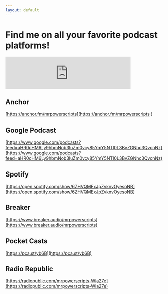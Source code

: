 ```yaml
---
layout: default
---
```


# Find me on all your favorite podcast platforms!

<iframe src="https://anchor.fm/mrpowerscripts/embed" height="102px" width="400px" frameborder="0" scrolling="no"></iframe>

## Anchor

[https://anchor.fm/mrpowerscripts](https://anchor.fm/mrpowerscripts
)

## Google Podcast

[https://www.google.com/podcasts?feed=aHR0cHM6Ly9hbmNob3IuZm0vcy85YmY5NTI0L3BvZGNhc3QvcnNz](https://www.google.com/podcasts?feed=aHR0cHM6Ly9hbmNob3IuZm0vcy85YmY5NTI0L3BvZGNhc3QvcnNz)

## Spotify

[https://open.spotify.com/show/6ZHVQMExJpZvknvOyesoNB](https://open.spotify.com/show/6ZHVQMExJpZvknvOyesoNB)

## Breaker

[https://www.breaker.audio/mrpowerscripts](https://www.breaker.audio/mrpowerscripts)

## Pocket Casts

[https://pca.st/yb6B](https://pca.st/yb6B)

## Radio Republic

[https://radiopublic.com/mrpowerscripts-Wla27e](https://radiopublic.com/mrpowerscripts-Wla27e)
